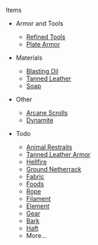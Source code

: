 Items  

- Armor and Tools
    * [Refined Tools](refined_tools.md)
    * [Plate Armor](plate_armor.md)

- Materials
    * [Blasting Oil](blasting_oil.md)
    * [Tanned Leather](tanned_leather.md)
    * [Soap](soap.md)

- Other
    * [Arcane Scrolls](arcane_scrolls.md)
    * [Dynamite](dynamite.md)

- Todo
    * [Animal Restraits](restraint.md)
    * [Tanned Leather Armor](tanned_armor.md)
    * [Hellfire](hellfire_dust.md)
    * [Ground Netherrack](ground_netherrack.md)
    * [Fabric](fabric.md)
    * [Foods](foods.md)
    * [Rope](rope.md)
    * [Filament](filament.md)
    * [Element](element.md)
    * [Gear](gear.md)
    * [Bark](bark.md)
    * [Haft](haft.md)
    * More...